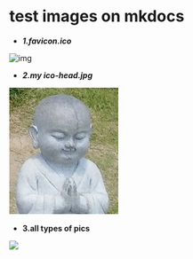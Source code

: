 # test images on mkdocs

- ***1.favicon.ico***

![img](imgs/favicon.ico)

- ***2.my ico-head.jpg***

![my-ico](imgs/ico-head.jpg)

- **3.all types of pics**

![](imgs/*.*)
